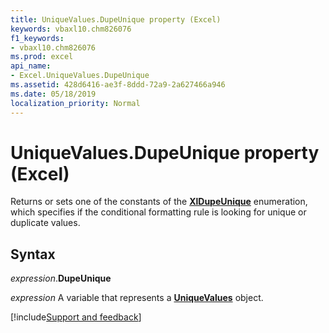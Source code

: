 ```yaml
---
title: UniqueValues.DupeUnique property (Excel)
keywords: vbaxl10.chm826076
f1_keywords:
- vbaxl10.chm826076
ms.prod: excel
api_name:
- Excel.UniqueValues.DupeUnique
ms.assetid: 428d6416-ae3f-8ddd-72a9-2a627466a946
ms.date: 05/18/2019
localization_priority: Normal
---
```



# UniqueValues.DupeUnique property (Excel)

Returns or sets one of the constants of the **[XlDupeUnique](Excel.XlDupeUnique.md)** enumeration, which specifies if the conditional formatting rule is looking for unique or duplicate values.


## Syntax

_expression_.**DupeUnique**

_expression_ A variable that represents a **[UniqueValues](Excel.UniqueValues.md)** object.




[!include[Support and feedback](~/includes/feedback-boilerplate.md)]